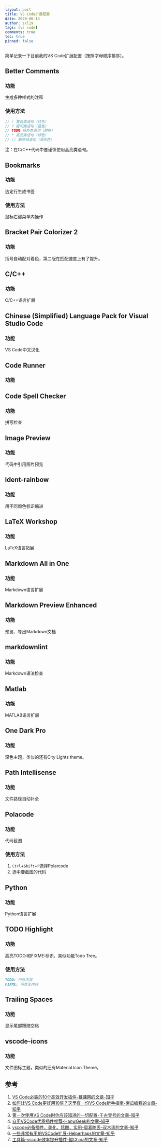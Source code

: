 ```yaml
---
layout: post
title: VS Code扩展配置
date: 2020-06-13
author: zxl19
tags: [vs code]
comments: true
toc: true
pinned: false
---
```


简单记录一下目前我的VS Code扩展配置（按照字母顺序排序）。

<!-- more -->

## Better Comments

### 功能

生成多种样式的注释

### 使用方法

```C++
// ! 警告类语句（红色）
// ? 疑问类语句（蓝色）
// TODO 待办类语句（橙色）
// * 高亮类语句（绿色）
// // 删除线语句（深灰色）
```

注：在C/C++代码中要谨慎使用高亮类语句。

## Bookmarks

### 功能

选定行生成书签

### 使用方法

鼠标右键菜单内操作

## Bracket Pair Colorizer 2

### 功能

括号自动配对着色，第二版在匹配速度上有了提升。

## C/C++

### 功能

C/C++语言扩展

## Chinese (Simplified) Language Pack for Visual Studio Code

### 功能

VS Code中文汉化

## Code Runner

### 功能

## Code Spell Checker

### 功能

拼写检查

## Image Preview

### 功能

代码中引用图片预览

## ident-rainbow

### 功能

用不同颜色标识缩进

## LaTeX Workshop

### 功能
LaTeX语言拓展

## Markdown All in One

### 功能

Markdown语言扩展

## Markdown Preview Enhanced

### 功能

预览、导出Markdown文档

## markdownlint

### 功能

Markdown语法检查

## Matlab

### 功能

MATLAB语言扩展

## One Dark Pro

### 功能

深色主题，类似的还有City Lights theme。

## Path Intellisense

### 功能

文件路径自动补全

## Polacode

### 功能

代码截图

### 使用方法

1. `Ctrl`+`Shift`+`P`选择Polarcode
2. 选中要截图的代码

## Python

### 功能

Python语言扩展

## TODO Highlight

### 功能

高亮TODO:和FIXME:标识，类似功能Todo Tree。

### 使用方法

```markdown
TODO: 待办内容
FIXME: 待修复内容
```

## Trailing Spaces

### 功能

显示尾部跟随空格

## vscode-icons

### 功能

文件图标主题，类似的还有Material Icon Theme。

## 参考

1. [VS Code必装的10个高效开发插件-慕课网的文章-知乎](https://zhuanlan.zhihu.com/p/56719281)
2. [如何让VS Code更好用10倍？这里有一份VS Code新手指南-麻瓜编程的文章-知乎](https://zhuanlan.zhihu.com/p/99462672)
3. [第一次使用VS Code时你应该知道的一切配置-千古壹号的文章-知乎](https://zhuanlan.zhihu.com/p/62913725)
4. [自用VSCode优质插件推荐-HanwGeek的文章-知乎](https://zhuanlan.zhihu.com/p/89693351)
5. [vscode必备插件，美化、炫酷、实用-留着防丢-双木珑的文章-知乎](https://zhuanlan.zhihu.com/p/112016680)
6. [一些非常有用的VSCode扩展-Helperhaps的文章-知乎](https://zhuanlan.zhihu.com/p/29553584)
7. [工具篇-vscode效率提升插件-鲲China的文章-知乎](https://zhuanlan.zhihu.com/p/73452541)